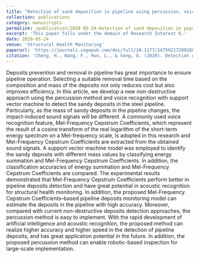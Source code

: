 ```yaml
---
title: "Detection of sand deposition in pipeline using percussion, voice recognition, and support vector machine"
collection: publications
category: manuscripts
permalink: /publication/2020-05-24-Detection of sand deposition in pipeline using percussion, voice recognition, and support vector machine
excerpt: 'This paper falls under the domain of Research Interest 6.'
date: 2020-05-24
venue: 'Structural Health Monitoring'
paperurl: 'https://journals.sagepub.com/doi/full/10.1177/1475921720918890'
citation: 'Cheng, H., Wang, F., Huo, L., & Song, G. (2020). Detection of sand deposition in pipeline using percussion, voice recognition, and support vector machine. Structural Health Monitoring, 19(6), 2075-2090.'
---
```


Deposits prevention and removal in pipeline has great importance to ensure pipeline operation. Selecting a suitable removal time based on the composition and mass of the deposits not only reduces cost but also improves efficiency. In this article, we develop a new non-destructive approach using the percussion method and voice recognition with support vector machine to detect the sandy deposits in the steel pipeline. Particularly, as the mass of sandy deposits in the pipeline changes, the impact-induced sound signals will be different. A commonly used voice recognition feature, Mel-Frequency Cepstrum Coefficients, which represent the result of a cosine transform of the real logarithm of the short-term energy spectrum on a Mel-frequency scale, is adopted in this research and Mel-Frequency Cepstrum Coefficients are extracted from the obtained sound signals. A support vector machine model was employed to identify the sandy deposits with different mass values by classifying energy summation and Mel-Frequency Cepstrum Coefficients. In addition, the classification accuracies of energy summation and Mel-Frequency Cepstrum Coefficients are compared. The experimental results demonstrated that Mel-Frequency Cepstrum Coefficients perform better in pipeline deposits detection and have great potential in acoustic recognition for structural health monitoring. In addition, the proposed Mel-Frequency Cepstrum Coefficients–based pipeline deposits monitoring model can estimate the deposits in the pipeline with high accuracy. Moreover, compared with current non-destructive deposits detection approaches, the percussion method is easy to implement. With the rapid development of artificial intelligence and acoustic recognition, the proposed method can realize higher accuracy and higher speed in the detection of pipeline deposits, and has great application potential in the future. In addition, the proposed percussion method can enable robotic-based inspection for large-scale implementation.
